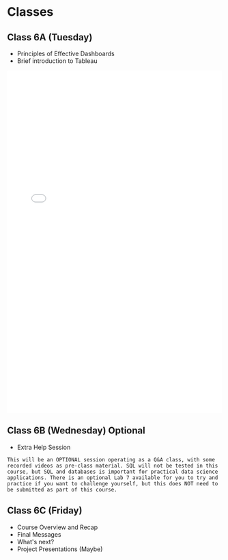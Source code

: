 # Classes

## Class 6A (Tuesday)

- Principles of Effective Dashboards
- Brief introduction to Tableau

<iframe src="../../Lecture12_Dashboard_Design.pdf" width="100%" height="800px" frameBorder="0"> </iframe>


## Class 6B (Wednesday) **Optional**

- Extra Help Session

```{note}
This will be an OPTIONAL session operating as a Q&A class, with some recorded videos as pre-class material. SQL will not be tested in this course, but SQL and databases is important for practical data science applications. There is an optional Lab 7 available for you to try and practice if you want to challenge yourself, but this does NOT need to be submitted as part of this course. 
```

## Class 6C (Friday)

- Course Overview and Recap
- Final Messages
- What's next?
- Project Presentations (Maybe)